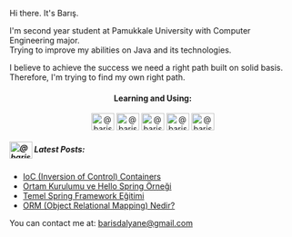 
Hi there. It's Barış.

I'm second year student at Pamukkale University with Computer Engineering major.<br>
Trying to improve my abilities on Java and its technologies. 

I believe to achieve the success we need a right path built on solid basis. Therefore, I'm trying to find my own right path.


<h4 align="center">Learning and Using:</h4>  
<p align="center">
<img align="center" 
src="https://cdn.jsdelivr.net/npm/simple-icons@3.0.1/icons/java.svg" alt="@barisdalyan" height="30" width="40" />
<img align="center" 
src="https://cdn.jsdelivr.net/npm/simple-icons@3.0.1/icons/spring.svg" alt="@barisdalyan" height="30" width="40" />
<img align="center" 
src="https://cdn.jsdelivr.net/npm/simple-icons@3.0.1/icons/postgresql.svg" alt="@barisdalyan" height="30" width="40" />
<img align="center" 
src="https://cdn.jsdelivr.net/npm/simple-icons@3.0.1/icons/apachemaven.svg" alt="@barisdalyan" height="30" width="40" />
<img align="center" 
src="https://cdn.jsdelivr.net/npm/simple-icons@3.0.1/icons/git.svg" alt="@barisdalyan" height="30" width="40" />
</p>


<h5 align="left"><a href="https://barisdalyane.medium.com"><img align="center" 
src="https://cdn.jsdelivr.net/npm/simple-icons@3.0.1/icons/medium.svg" alt="@barisdalyan" height="30" width="40" /></a>  Latest Posts: </h5>

- [IoC (Inversion of Control) Containers](https://medium.com/kodcular/ioc-inversion-of-control-containers-132bf6e1ce5a)
- [Ortam Kurulumu ve Hello Spring Örneği](https://medium.com/kodcular/ortam-kurulumu-ve-hello-spring-%C3%B6rne%C4%9Fi-9b88816e3c67)
- [Temel Spring Framework Eğitimi](https://barisdalyane.medium.com/temel-spring-framework-e%C4%9Fitimi-58a1801beadf)
- [ORM (Object Relational Mapping) Nedir?](https://barisdalyane.medium.com/orm-object-relational-mapping-nedir-3b915911b694)

You can contact me at: barisdalyane@gmail.com

